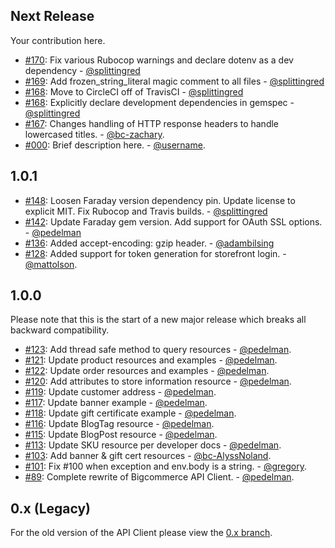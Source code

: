 ## Next Release
Your contribution here.

* [#170](https://github.com/bigcommerce/bigcommerce-api-ruby/pull/170): Fix various Rubocop warnings and declare dotenv as a dev dependency - [@splittingred](https://github.com/splittingred)
* [#169](https://github.com/bigcommerce/bigcommerce-api-ruby/pull/169): Add frozen_string_literal magic comment to all files - [@splittingred](https://github.com/splittingred)
* [#168](https://github.com/bigcommerce/bigcommerce-api-ruby/pull/168): Move to CircleCI off of TravisCI - [@splittingred](https://github.com/splittingred)
* [#168](https://github.com/bigcommerce/bigcommerce-api-ruby/pull/168): Explicitly declare development dependencies in gemspec - [@splittingred](https://github.com/splittingred)
* [#167](https://github.com/bigcommerce/bigcommerce-api-ruby/pull/167): Changes handling of HTTP response headers to handle lowercased titles. - [@bc-zachary](https://github.com/bc-zachary).
* [#000](https://github.com/bigcommerce/bigcommerce-api-ruby/pull/000): Brief description here. - [@username](https://github.com/username).

## 1.0.1

* [#148](https://github.com/bigcommerce/bigcommerce-api-ruby/pull/148): Loosen Faraday version dependency pin. Update license to explicit MIT. Fix Rubocop and Travis builds. - [@splittingred](https://github.com/splittingred)
* [#142](https://github.com/bigcommerce/bigcommerce-api-ruby/pull/142): Update Faraday gem version. Add support for OAuth SSL options. - [@pedelman](https://github.com/pedelman)
* [#136](https://github.com/bigcommerce/bigcommerce-api-ruby/pull/136): Added accept-encoding: gzip header. - [@adambilsing](https://github.com/adambilsing)
* [#128](https://github.com/bigcommerce/bigcommerce-api-ruby/pull/128): Added support for token generation for storefront login. - [@mattolson](https://github.com/mattolson).

## 1.0.0
Please note that this is the start of a new major release which breaks all backward compatibility.

* [#123](https://github.com/bigcommerce/bigcommerce-api-ruby/pull/123): Add thread safe method to query resources - [@pedelman](https://github.com/pedelman).
* [#121](https://github.com/bigcommerce/bigcommerce-api-ruby/pull/121): Update product resources and examples - [@pedelman](https://github.com/pedelman).
* [#122](https://github.com/bigcommerce/bigcommerce-api-ruby/pull/122): Update order resources and examples - [@pedelman](https://github.com/pedelman).
* [#120](https://github.com/bigcommerce/bigcommerce-api-ruby/pull/120): Add attributes to store information resource - [@pedelman](https://github.com/pedelman).
* [#119](https://github.com/bigcommerce/bigcommerce-api-ruby/pull/119): Update customer address - [@pedelman](https://github.com/pedelman).
* [#117](https://github.com/bigcommerce/bigcommerce-api-ruby/pull/117): Update banner example - [@pedelman](https://github.com/pedelman).
* [#118](https://github.com/bigcommerce/bigcommerce-api-ruby/pull/118): Update gift certificate example - [@pedelman](https://github.com/pedelman).
* [#116](https://github.com/bigcommerce/bigcommerce-api-ruby/pull/116): Update BlogTag resource - [@pedelman](https://github.com/pedelman).
* [#115](https://github.com/bigcommerce/bigcommerce-api-ruby/pull/115): Update BlogPost resource - [@pedelman](https://github.com/pedelman).
* [#113](https://github.com/bigcommerce/bigcommerce-api-ruby/pull/113): Update SKU resource per developer docs - [@pedelman](https://github.com/pedelman).
* [#103](https://github.com/bigcommerce/bigcommerce-api-ruby/pull/103): Add banner & gift cert resources - [@bc-AlyssNoland](https://github.com/bc-AlyssNoland).
* [#101](https://github.com/bigcommerce/bigcommerce-api-ruby/pull/101): Fix #100 when exception and env.body is a string. - [@gregory](https://github.com/gregory).
* [#89](https://github.com/bigcommerce/bigcommerce-api-ruby/pull/89): Complete rewrite of Bigcommerce API Client. - [@pedelman](https://github.com/pedelman).

## 0.x (Legacy)
For the old version of the API Client please view the [0.x branch](https://github.com/bigcommerce/bigcommerce-api-ruby/tree/0.x).
